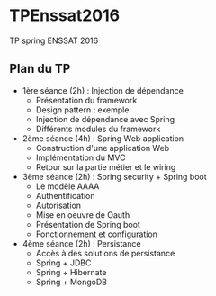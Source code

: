 # TPEnssat2016
TP spring ENSSAT 2016
## Plan du TP

* 1ère séance (2h) : Injection de dépendance
    * Présentation du framework
    * Design pattern : exemple
    * Injection de dépendance avec Spring
    * Différents modules du framework
* 2ème séance (4h) : Spring Web application
    * Construction d'une application Web
    * Implémentation du MVC
    * Retour sur la partie métier et le wiring
* 3ème séance (2h) : Spring security + Spring boot
    * Le modèle AAAA
    * Authentification
    * Autorisation
    * Mise en oeuvre de Oauth
    * Présentation de Spring boot
    * Fonctionnement et configuration
* 4ème séance (2h) : Persistance
    * Accès à des solutions de persistance
    * Spring + JDBC
    * Spring + Hibernate
    * Spring + MongoDB

